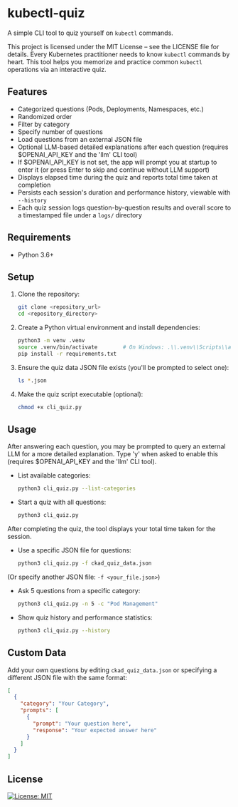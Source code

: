  # kubectl-quiz
A simple CLI tool to quiz yourself on `kubectl` commands.  


This project is licensed under the MIT License – see the LICENSE file for details.
 Every Kubernetes practitioner needs to know `kubectl` commands by heart. This tool helps you memorize and practice common `kubectl` operations via an interactive quiz.

 ## Features

 - Categorized questions (Pods, Deployments, Namespaces, etc.)
 - Randomized order
 - Filter by category
 - Specify number of questions
 - Load questions from an external JSON file
 - Optional LLM-based detailed explanations after each question (requires $OPENAI_API_KEY and the 'llm' CLI tool)
 - If $OPENAI_API_KEY is not set, the app will prompt you at startup to enter it (or press Enter to skip and continue without LLM support)
 - Displays elapsed time during the quiz and reports total time taken at completion
 - Persists each session's duration and performance history, viewable with `--history`
 - Each quiz session logs question-by-question results and overall score to a timestamped file under a `logs/` directory

 ## Requirements

 - Python 3.6+

 ## Setup

 1. Clone the repository:

    ```bash
    git clone <repository_url>
    cd <repository_directory>
    ```

 2. Create a Python virtual environment and install dependencies:

    ```bash
    python3 -m venv .venv
    source .venv/bin/activate        # On Windows: .\\.venv\\Scripts\\activate
    pip install -r requirements.txt
    ```

 3. Ensure the quiz data JSON file exists (you'll be prompted to select one):

    ```bash
    ls *.json
    ```

 4. Make the quiz script executable (optional):

    ```bash
    chmod +x cli_quiz.py
    ```

 ## Usage
 After answering each question, you may be prompted to query an external LLM for a more detailed explanation. Type 'y' when asked to enable this (requires $OPENAI_API_KEY and the 'llm' CLI tool).

 - List available categories:

   ```bash
   python3 cli_quiz.py --list-categories
   ```

 - Start a quiz with all questions:

   ```bash
   python3 cli_quiz.py
   ```

After completing the quiz, the tool displays your total time taken for the session.

 
 - Use a specific JSON file for questions:

   ```bash
   python3 cli_quiz.py -f ckad_quiz_data.json
   ```
  (Or specify another JSON file: `-f <your_file.json>`)

 - Ask 5 questions from a specific category:

   ```bash
   python3 cli_quiz.py -n 5 -c "Pod Management"
   ```
  
 - Show quiz history and performance statistics:

   ```bash
   python3 cli_quiz.py --history
   ```

 ## Custom Data

 Add your own questions by editing `ckad_quiz_data.json` or specifying a different JSON file with the same format:

 ```json
 [
   {
     "category": "Your Category",
     "prompts": [
       {
         "prompt": "Your question here",
         "response": "Your expected answer here"
       }
     ]
   }
 ]
 ```

 ## License

[![License: MIT](https://img.shields.io/badge/License-MIT-yellow.svg)](LICENSE)